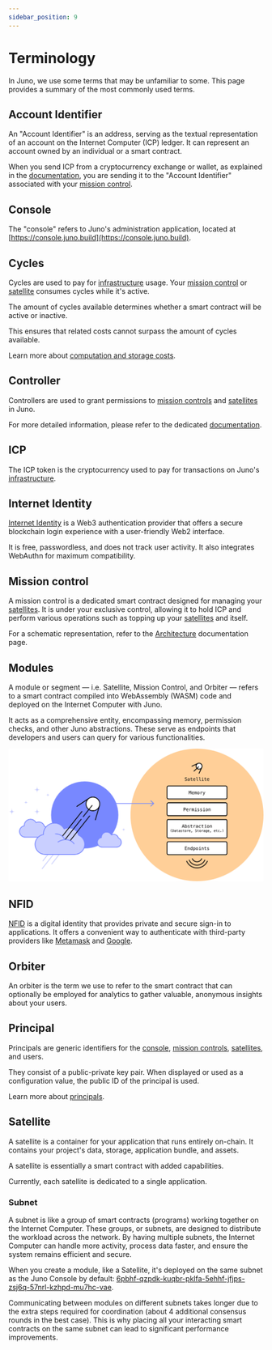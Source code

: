 ```yaml
---
sidebar_position: 9
---
```


# Terminology

In Juno, we use some terms that may be unfamiliar to some. This page provides a summary of the most commonly used terms.

## Account Identifier

An "Account Identifier" is an address, serving as the textual representation of an account on the Internet Computer (ICP) ledger. It can represent an account owned by an individual or a smart contract.

When you send ICP from a cryptocurrency exchange or wallet, as explained in the [documentation](./pricing.md#sending-icp-to-your-mission-control), you are sending it to the "Account Identifier" associated with your [mission control].

## Console

The "console" refers to Juno's administration application, located at [https://console.juno.build](https://console.juno.build).

## Cycles

Cycles are used to pay for [infrastructure] usage. Your [mission control] or [satellite] consumes cycles while it's active.

The amount of cycles available determines whether a smart contract will be active or inactive.

This ensures that related costs cannot surpass the amount of cycles available.

Learn more about [computation and storage costs](https://internetcomputer.org/docs/current/developer-docs/gas-cost).

## Controller

Controllers are used to grant permissions to [mission controls] and [satellites] in Juno.

For more detailed information, please refer to the dedicated [documentation](miscellaneous/controllers.md).

## ICP

The ICP token is the cryptocurrency used to pay for transactions on Juno's [infrastructure].

## Internet Identity

[Internet Identity](https://internetcomputer.org/internet-identity) is a Web3 authentication provider that offers a secure blockchain login experience with a user-friendly Web2 interface.

It is free, passwordless, and does not track user activity. It also integrates WebAuthn for maximum compatibility.

## Mission control

A mission control is a dedicated smart contract designed for managing your [satellites]. It is under your exclusive control, allowing it to hold ICP and perform various operations such as topping up your [satellites] and itself.

For a schematic representation, refer to the [Architecture](./white-paper/architecture.md) documentation page.

## Modules

A module or segment — i.e. Satellite, Mission Control, and Orbiter — refers to a smart contract compiled into WebAssembly (WASM) code and deployed on the Internet Computer with Juno.

It acts as a comprehensive entity, encompassing memory, permission checks, and other Juno abstractions. These serve as endpoints that developers and users can query for various functionalities.

![A really high level schema representing a Satellite architecture](./img/satellite.png)

## NFID

[NFID](https://nfid.one) is a digital identity that provides private and secure sign-in to applications. It offers a convenient way to authenticate with third-party providers like [Metamask](https://metamask.io/) and [Google](https://www.google.com/account/about/).

## Orbiter

An orbiter is the term we use to refer to the smart contract that can optionally be employed for analytics to gather valuable, anonymous insights about your users.

## Principal

Principals are generic identifiers for the [console], [mission controls], [satellites], and users.

They consist of a public-private key pair. When displayed or used as a configuration value, the public ID of the principal is used.

Learn more about [principals](https://internetcomputer.org/docs/current/references/ic-interface-spec#principal).

## Satellite

A satellite is a container for your application that runs entirely on-chain. It contains your project's data, storage, application bundle, and assets.

A satellite is essentially a smart contract with added capabilities.

Currently, each satellite is dedicated to a single application.

### Subnet

A subnet is like a group of smart contracts (programs) working together on the Internet Computer. These groups, or subnets, are designed to distribute the workload across the network. By having multiple subnets, the Internet Computer can handle more activity, process data faster, and ensure the system remains efficient and secure.

When you create a module, like a Satellite, it's deployed on the same subnet as the Juno Console by default: [6pbhf-qzpdk-kuqbr-pklfa-5ehhf-jfjps-zsj6q-57nrl-kzhpd-mu7hc-vae](https://dashboard.internetcomputer.org/subnet/6pbhf-qzpdk-kuqbr-pklfa-5ehhf-jfjps-zsj6q-57nrl-kzhpd-mu7hc-vae).

Communicating between modules on different subnets takes longer due to the extra steps required for coordination (about 4 additional consensus rounds in the best case). This is why placing all your interacting smart contracts on the same subnet can lead to significant performance improvements.

[console]: terminology.md#console
[satellite]: terminology.md#satellite
[satellites]: terminology.md#satellite
[mission control]: terminology.md#mission-control
[mission controls]: terminology.md#mission-control
[infrastructure]: ./white-paper/infrastructure.md
